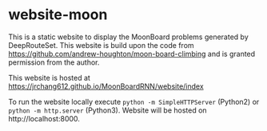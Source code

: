 # website-moon

This is a static website to display the MoonBoard problems generated by DeepRouteSet. This website is build upon the code from https://github.com/andrew-houghton/moon-board-climbing and is granted permission from the author.

This website is hosted at https://jrchang612.github.io/MoonBoardRNN/website/index

To run the website locally execute `python -m SimpleHTTPServer` (Python2) or `python -m http.server` (Python3). Website will be hosted on http://localhost:8000.
